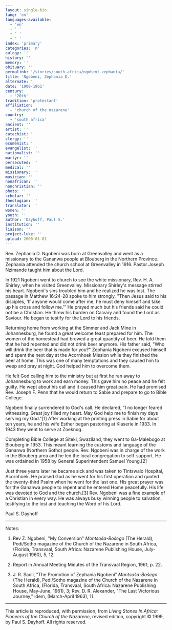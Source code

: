 ```yaml
---
layout: single-bio
lang: 'en'
languages-available:
  - 'en'
  - ' '
  - ' '
  - ' '
index: 'primary'
categories: 'n'
eulogy: ''
history: ''
memory: ''
obituary: ''
permalink: '/stories/south-africa/ngobeni-zephania/'
title: 'Ngobeni, Zephania D.'
alternate: ''
date: '1900-1961'
century:
  - '20th'
tradition: 'protestant'
affiliation:
  - 'church of the nazarene'
country:
  - 'south africa'
ancient: ''
artist: ''
catechist: ''
clergy: ''
ecumenist: ''
evangelist: ''
nationalist: ''
martyr: ''
persecuted: ''
medical: ''
missionary: ''
musician: ''
nonafrican: ''
nonchristian: ''
photo: ''
scholar: ''
theologian: ''
translator: ''
women: ''
youth: ''
author: 'Dayhoff, Paul S.'
institution: ''
liaison: ''
project-luke: ''
upload: 2000-01-01
---
```



Rev. Zephania D. Ngobeni was born at Greenvalley and went as a missionary to the Gananwa people at Blouberg in the Northern Province. Zephania attended the church school at Greenvalley in 1916. Pastor Joseph Nzimande taught him about the Lord.

In 1921 Ngobeni went to church to see the white missionary, Rev. H. A. Shirley, when he visited Greenvalley. Missionary Shirley's message stirred his heart. Ngobeni's sins troubled him and he realized he was lost. The passage in Matthew 16:24-28 spoke to him strongly, "Then Jesus said to his disciples, 'If anyone would come after me, he must deny himself and take up his cross and follow me.'" He prayed much but his friends said he could not be a Christian. He threw his burden on Calvary and found the Lord as Saviour. He began to testify for the Lord to his friends.

Returning home from working at the Simmer and Jack Mine in Johannesburg, he found a great welcome feast prepared for him. The women of the homestead had brewed a great quantity of beer. He told them that he had repented and did not drink beer anymore. His father said, "Who will drink the beer that is made for you?" Zephania Ngobeni excused himself and spent the next day at the Acornhoek Mission while they finished the beer at home. This was one of many temptations and they caused him to weep and pray at night. God helped him to overcome them.

He felt God calling him to the ministry but at first he ran away to Johannesburg to work and earn money. This gave him no peace and he felt guilty. He wept about his call and it caused him great pain. He had promised Rev. Joseph F. Penn that he would return to Sabie and prepare to go to Bible College.

Ngobeni finally surrendered to God's call. He declared, "I no longer feared witnessing. Great joy filled my heart. May God help me to finish my days serving my God."[1]   After working at the printing press in Sabie for about ten years, he and his wife Esther began pastoring at Klaserie in 1933. In 1943 they went to serve at Zoeknog.

Completing Bible College at Siteki, Swaziland, they went to Ga-Malebogo at Blouberg in 1953. This meant learning the customs and language of the Gananwa (Northern Sotho) people. Rev. Ngobeni was in charge of the work in the Blouberg area and he led the local congregation to self-support. He was ordained in 1958 by General Superintendent Samuel Young.[2]

Just three years later he became sick and was taken to Tintswalo Hospital, Acornhoek. He praised God as he went for his first operation and quoted the twenty-third Psalm when he went for the last one. His great prayer was for the Gananwa people to repent and he entered Home peacefully. His life was devoted to God and the church.[3]   Rev. Ngobeni was a fine example of a Christian in every way. He was always busy winning people to salvation, testifying to the lost and teaching the Word of his Lord.

Paul S. Dayhoff

---
Notes:

1. Rev Z. Ngobeni, "My Conversion" *Montsoša-Bošego* (The Herald), Pedi/Sotho magazine of the Church of the Nazarene in South Africa, (Florida, Transvaal, South Africa: Nazarene Publishing House, July-August 1960), 5, 12.

2.  Report in Annual Meeting Minutes of the Transvaal Region, 1961, p. 22.

3.  J. R. Saoli, "The Promotion of Zephania Ngobeni" *Montsoša-Bošego* (The Herald), Pedi/Sotho magazine of the Church of the Nazarene in South Africa, (Florida, Transvaal, South Africa: Nazarene Publishing House, May-June, 1961), 3; Rev. D. R. Alexander, "The Last Victorious Journey," idem, (March-April 1963), 11.

---

This article is reproduced, with permission, from *Living Stones In Africa: Pioneers of the Church of the Nazarene*, revised edition, copyright &copy; 1999, by Paul S. Dayhoff.  All rights reserved.